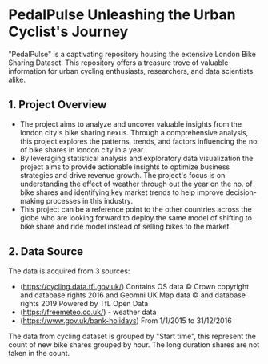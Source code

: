 # PedalPulse Unleashing the Urban Cyclist's Journey
"PedalPulse" is a captivating repository housing the extensive London Bike Sharing Dataset. This repository offers a treasure trove of valuable information for urban cycling enthusiasts, researchers, and data scientists alike.

## 1. Project Overview
- The project aims to analyze and uncover valuable insights from the london city's bike sharing nexus. Through a comprehensive analysis, this project explores the patterns, trends, and factors influencing the no. of bike shares in london city in a year.
- By leveraging statistical analysis and exploratory data visualization the project aims to provide actionable insights to optimize business strategies and drive revenue growth. The project's focus is on understanding the effect of weather through out the year on the no. of bike shares and identifying key market trends to help improve decision-making processes in this industry.
- This project can be a reference point to the other countries across the globe who are looking forward to deploy the same model of shifting to bike share and ride model instead of selling bikes to the market.

## 2. Data Source
The data is acquired from 3 sources:
- (https://cycling.data.tfl.gov.uk/) Contains OS data © Crown copyright and database rights 2016 and Geomni UK Map data © and database rights 2019 Powered by TfL Open Data
- (https://freemeteo.co.uk/) - weather data
- (https://www.gov.uk/bank-holidays)
From 1/1/2015 to 31/12/2016

The data from cycling dataset is grouped by "Start time", this represent the count of new bike shares grouped by hour. The long duration shares are not taken in the count.
